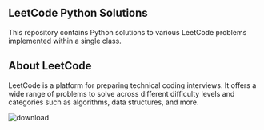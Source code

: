 LeetCode Python Solutions
---------------------------------------------------------------------------------------------------------------------------------------------------------------------------------
This repository contains Python solutions to various LeetCode problems implemented within a single class.

About LeetCode
-----------------------------------------------------------------------------------------------------------------------------------------------------------------------------------
LeetCode is a platform for preparing technical coding interviews. It offers a wide range of problems to solve across different difficulty levels and categories such as algorithms, 
data structures, and more.





![download](https://github.com/MeghanaSasanala/LeetCode/assets/97938646/86a38fc9-ebe1-41e5-b6d6-f9a193ad0e28)
